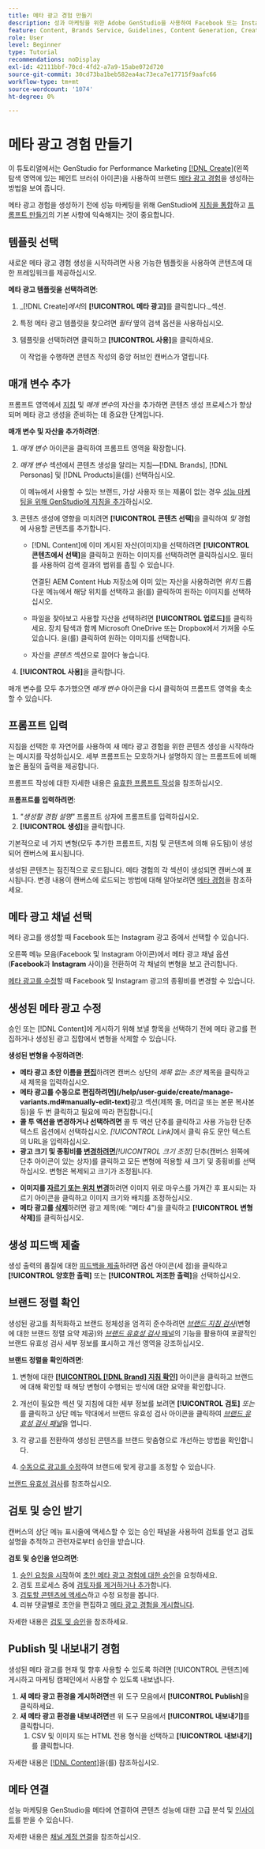 ```yaml
---
title: 메타 광고 경험 만들기
description: 성과 마케팅을 위한 Adobe GenStudio을 사용하여 Facebook 또는 Instagram과 같은 브랜드 내 메타 광고 경험을 만드는 방법에 대해 알아봅니다.
feature: Content, Brands Service, Guidelines, Content Generation, Create, Experiences, Variant Generation
role: User
level: Beginner
type: Tutorial
recommendations: noDisplay
exl-id: 42111bbf-70cd-4fd2-a7a9-15abe072d720
source-git-commit: 30cd73ba1beb582ea4ac73eca7e17715f9aafc66
workflow-type: tm+mt
source-wordcount: '1074'
ht-degree: 0%

---
```


# 메타 광고 경험 만들기

이 튜토리얼에서는 GenStudio for Performance Marketing [[!DNL Create]](/help/user-guide/create/overview.md)(왼쪽 탐색 영역에 있는 페인트 브러쉬 아이콘)을 사용하여 브랜드 [메타 광고 경험](/help/user-guide/create/meta-experiences.md)을 생성하는 방법을 보여 줍니다.

메타 광고 경험을 생성하기 전에 성능 마케팅을 위해 GenStudio에 [지침을 통합](/help/user-guide/guidelines/add-guidelines.md)하고 [프롬프트 만들기](/help/user-guide/effective-prompts.md)의 기본 사항에 익숙해지는 것이 중요합니다.

## 템플릿 선택

새로운 메타 광고 경험 생성을 시작하려면 사용 가능한 템플릿을 사용하여 콘텐츠에 대한 프레임워크를 제공하십시오.

**메타 광고 템플릿을 선택하려면**:

1. _[!DNL Create]_에서_&#x200B;의 **[!UICONTROL 메타 광고]**&#x200B;를 클릭합니다._섹션.
1. 특정 메타 광고 템플릿을 찾으려면 _필터_ 옆의 검색 옵션을 사용하십시오.
1. 템플릿을 선택하려면 클릭하고 **[!UICONTROL 사용]**&#x200B;을 클릭하세요.

   이 작업을 수행하면 콘텐츠 작성의 중앙 허브인 캔버스가 열립니다.

## 매개 변수 추가

프롬프트 영역에서 [지침](/help/user-guide/guidelines/overview.md) 및 _매개 변수_&#x200B;의 자산을 추가하면 콘텐츠 생성 프로세스가 향상되며 메타 광고 생성을 준비하는 데 중요한 단계입니다.

**매개 변수 및 자산을 추가하려면**:

1. _매개 변수_ 아이콘을 클릭하여 프롬프트 영역을 확장합니다.
1. _매개 변수_ 섹션에서 콘텐츠 생성을 알리는 지침—[!DNL Brands], [!DNL Personas] 및 [!DNL Products]을(를) 선택하십시오.

   이 메뉴에서 사용할 수 있는 브랜드, 가상 사용자 또는 제품이 없는 경우 [성능 마케팅을 위해 GenStudio에 지침을 추가](/help/user-guide/guidelines/add-guidelines.md)하십시오.

1. 콘텐츠 생성에 영향을 미치려면 **[!UICONTROL 콘텐츠 선택]**&#x200B;을 클릭하여 *및* 경험에 사용할 콘텐츠를 추가합니다.
   * [!DNL Content]에 이미 게시된 자산(이미지)을 선택하려면 **[!UICONTROL 콘텐츠에서 선택]**&#x200B;을 클릭하고 원하는 이미지를 선택하려면 클릭하십시오. 필터를 사용하여 검색 결과의 범위를 좁힐 수 있습니다.

     연결된 AEM Content Hub 저장소에 이미 있는 자산을 사용하려면 _위치_ 드롭다운 메뉴에서 해당 위치를 선택하고 을(를) 클릭하여 원하는 이미지를 선택하십시오.

   * 파일을 찾아보고 사용할 자산을 선택하려면 **[!UICONTROL 업로드]**&#x200B;를 클릭하세요. 장치 탐색과 함께 Microsoft OneDrive 또는 Dropbox에서 가져올 수도 있습니다. 을(를) 클릭하여 원하는 이미지를 선택합니다.
   * 자산을 _콘텐츠_ 섹션으로 끌어다 놓습니다.
1. **[!UICONTROL 사용]**&#x200B;을 클릭합니다.

매개 변수를 모두 추가했으면 _매개 변수_ 아이콘을 다시 클릭하여 프롬프트 영역을 축소할 수 있습니다.

## 프롬프트 입력

지침을 선택한 후 자연어를 사용하여 새 메타 광고 경험을 위한 콘텐츠 생성을 시작하라는 메시지를 작성하십시오. 세부 프롬프트는 모호하거나 설명하지 않는 프롬프트에 비해 높은 품질의 출력을 제공합니다.

프롬프트 작성에 대한 자세한 내용은 [유효한 프롬프트 작성](/help/user-guide/effective-prompts.md)을 참조하십시오.

**프롬프트를 입력하려면**:

1. _&quot;생성할 경험 설명&quot;_ 프롬프트 상자에 프롬프트를 입력하십시오.
1. **[!UICONTROL 생성]**&#x200B;을 클릭합니다.

기본적으로 네 가지 변형(모두 추가한 프롬프트, 지침 및 콘텐츠에 의해 유도됨)이 생성되어 캔버스에 표시됩니다.

생성된 콘텐츠는 점진적으로 로드됩니다. 메타 경험의 각 섹션이 생성되면 캔버스에 표시됩니다. 변경 내용이 캔버스에 로드되는 방법에 대해 알아보려면 [메타 경험](/help/user-guide/create/meta-experiences.md#progressive-loading)을 참조하세요.

## 메타 광고 채널 선택

메타 광고를 생성할 때 Facebook 또는 Instagram 광고 중에서 선택할 수 있습니다.

오른쪽 메뉴 모음(Facebook 및 Instagram 아이콘)에서 메타 광고 채널 옵션(**Facebook**&#x200B;과 **Instagram** 사이)을 전환하여 각 채널의 변형을 보고 관리합니다.

[메타 광고를 수정](#revise-generated-meta-ads)할 때 Facebook 및 Instagram 광고의 종횡비를 변경할 수 있습니다.

## 생성된 메타 광고 수정

승인 또는 [!DNL Content]에 게시하기 위해 보낼 항목을 선택하기 전에 메타 광고를 편집하거나 생성된 광고 집합에서 변형을 삭제할 수 있습니다.

**생성된 변형을 수정하려면**:

* **메타 광고 초안 이름을 [편집](/help/user-guide/create/manage-variants.md#change-draft-name)**&#x200B;하려면 캔버스 상단의 _제목 없는 초안_ 제목을 클릭하고 새 제목을 입력하십시오.
* **메타 광고를 수동으로 편집하려면](/help/user-guide/create/manage-variants.md#manually-edit-text)**&#x200B;광고 섹션(제목 줄, 머리글 또는 본문 복사본 등)을 두 번 클릭하고 필요에 따라 편집합니다.[
* **콜 투 액션을 변경하거나 선택하려면** 콜 투 액션 단추를 클릭하고 사용 가능한 단추 텍스트 옵션에서 선택하십시오. _[!UICONTROL Link]_&#x200B;에서 클릭 유도 문안 텍스트의 URL을 입력하십시오.
* **광고 크기 및 종횡비를 [변경하려면](/help/user-guide/create/manage-variants.md#change-aspect-ratio)**_[!UICONTROL 크기 조정]_ 단추(캔버스 왼쪽에 단추 아이콘이 있는 상자)를 클릭하고 모든 변형에 적용할 새 크기 및 종횡비를 선택하십시오. 변형은 복제되고 크기가 조정됩니다.
<!-- * **To [regenerate a section of a variant](/help/user-guide/create/manage-variants.md#re-generate-sections)**, click an editable text field and use the _[!UICONTROL Suggested edits]_ options or enter a new prompt and click **[!UICONTROL Generate]**. -->
* **이미지를 [자르기 또는 위치 변경](/help/user-guide/create/manage-variants.md#crop-assets)**&#x200B;하려면 이미지 위로 마우스를 가져간 후 표시되는 자르기 아이콘을 클릭하고 이미지 크기와 배치를 조정하십시오.
* **메타 광고를 [삭제](/help/user-guide/create/manage-variants.md#delete-variant)**&#x200B;하려면 광고 제목(예: &quot;메타 4&quot;)을 클릭하고 **[!UICONTROL 변형 삭제]**&#x200B;를 클릭하십시오.

## 생성 피드백 제출

생성 출력의 품질에 대한 [피드백을 제출](/help/user-guide/create/manage-variants.md#generation-feedback)하려면 옵션 아이콘(세 점)을 클릭하고 **[!UICONTROL 양호한 출력]** 또는 **[!UICONTROL 저조한 출력]**&#x200B;을 선택하십시오.

## 브랜드 정렬 확인

생성된 광고를 최적화하고 브랜드 정체성을 엄격히 준수하려면 [_브랜드 지침 검사_](/help/user-guide/guidelines/brand-validation.md#brand-guidelines-check)(변형에 대한 브랜드 정렬 요약 제공)와 [_브랜드 유효성 검사_ 패널](/help/user-guide/guidelines/brand-validation.md#brand-validation-panel)의 기능을 활용하여 포괄적인 브랜드 유효성 검사 세부 정보를 표시하고 개선 영역을 강조하십시오.

**브랜드 정렬을 확인하려면**:

1. 변형에 대한 [**[!UICONTROL [!DNL Brand] 지침 확인]**](/help/user-guide/guidelines/brand-validation.md#brand-guidelines-check) 아이콘을 클릭하고 브랜드에 대해 확인할 때 해당 변형이 수행되는 방식에 대한 요약을 확인합니다.
1. 개선이 필요한 섹션 및 지침에 대한 세부 정보를 보려면 **[!UICONTROL 검토]** _또는_&#x200B;를 클릭하고 상단 메뉴 막대에서 브랜드 유효성 검사 아이콘을 클릭하여 [_브랜드 유효성 검사 패널_](/help/user-guide/guidelines/brand-validation.md#brand-validation-panel)&#x200B;을 엽니다.

1. 각 광고를 전환하여 생성된 콘텐츠를 브랜드 맞춤형으로 개선하는 방법을 확인합니다.
1. [수동으로 광고를 수정](#revise-generated-meta-ads)하여 브랜드에 맞게 광고를 조정할 수 있습니다.

[브랜드 유효성 검사](/help/user-guide/guidelines/brand-validation.md)를 참조하십시오.

## 검토 및 승인 받기

캔버스의 상단 메뉴 표시줄에 액세스할 수 있는 승인 패널을 사용하여 검토를 얻고 검토 설명을 추적하고 관련자로부터 승인을 받습니다.

**검토 및 승인을 얻으려면**:

1. [승인 요청을 시작](/help/user-guide/approvals/request-review.md)하여 [초안 메타 광고 경험에 대한 승인](/help/user-guide/approvals/approve-content.md)을 요청하세요.
1. 검토 프로세스 중에 [검토자를 제거하거나 추가](/help/user-guide/approvals/review-and-edit.md#manage-approvals)합니다.
1. [검토할 콘텐츠에 액세스](/help/user-guide/approvals/review-and-edit.md#access-content-for-review)하고 수정 요청을 봅니다.
1. 리뷰 댓글별로 초안을 편집하고 [메타 광고 경험을 게시합니다](#publish-and-export-experience).

자세한 내용은 [검토 및 승인](/help/user-guide/approvals/overview.md)을 참조하세요.

## Publish 및 내보내기 경험

생성된 메타 광고를 현재 및 향후 사용할 수 있도록 하려면 [!UICONTROL 콘텐츠]에 게시하고 마케팅 캠페인에서 사용할 수 있도록 내보냅니다.

1. **새 메타 광고 환경을 게시하려면**&#x200B;맨 위 도구 모음에서 **[!UICONTROL Publish]**&#x200B;을 클릭하세요.
1. **새 메타 광고 환경을 내보내려면**&#x200B;맨 위 도구 모음에서 **[!UICONTROL 내보내기]**&#x200B;를 클릭합니다.
   1. CSV 및 이미지 또는 HTML 전용 형식을 선택하고 **[!UICONTROL 내보내기]**&#x200B;를 클릭합니다.

자세한 내용은 [[!DNL Content]](/help/user-guide/content/overview.md#search-and-find-approved-content)을(를) 참조하십시오.

## 메타 연결

성능 마케팅용 GenStudio을 메타에 연결하여 콘텐츠 성능에 대한 고급 분석 및 [인사이트](/help/user-guide/insights/overview.md)를 받을 수 있습니다.

자세한 내용은 [채널 계정 연결](/help/user-guide/insights/connect-channel.md)을 참조하십시오.
